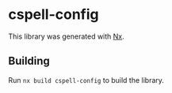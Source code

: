 # cspell-config

This library was generated with [Nx](https://nx.dev).

## Building

Run `nx build cspell-config` to build the library.
